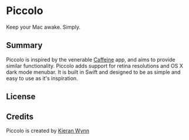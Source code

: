 # Piccolo
Keep your Mac awake. Simply.

## Summary
Piccolo is inspired by the venerable [Caffeine](http://lightheadsw.com/caffeine/) app, and aims to provide similar functionality. Piccolo adds support for retina resolutions and OS X dark mode menubar. It is built in Swift and designed to be as simple and easy to use as it's inspiration.

## License

## Credits
Piccolo is created by [Kieran Wynn](https://github.com/KieranWynn)